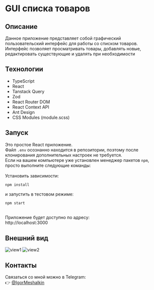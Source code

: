 # GUI списка товаров

## Описание
Данное приложение представляет собой графический пользовательский интерфейс для работы со списком товаров. <br> 
Интерфейс позволяет просматривать товары, добавлять новые, редактировать существующие и удалять при необходимости <br>


## Технологии
- TypeScript
- React
- Tanstack Query
- Zod 
- React Router DOM
- React Context API
- Ant Design
- CSS Modules (module.scss)
  <br>

## Запуск

Это простое React приложение. <br>
Файл `.env` осознанно находится в репозитории, поэтому после клонирования дополнительных настроек не требуется.<br>
Если на вашем компьютере уже установлен менеджер пакетов `npm`, просто выполните следующие команды:<br>
<br>
Установить зависимости:
```bash
npm install
```
и запустить в тестовом режиме:
```bash
npm start
```
<br>
Приложение будет доступно по адресу: <br>
http://localhost:3000
<br>

## Внешний вид
![view1](https://github.com/user-attachments/assets/60a1f662-8df4-4d31-b211-18386412c257)
![view2](https://github.com/user-attachments/assets/c06fe91f-f3be-465f-9b5e-d2e73c1014c6)

## Контакты
Связаться со мной можно в Telegram:<br>
👉 [@IgorMeshalkin](https://t.me/IgorMeshalkin)

